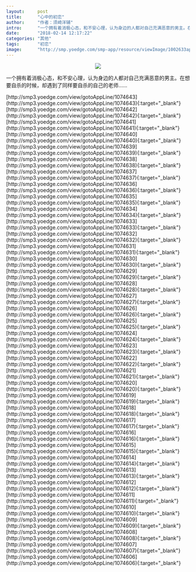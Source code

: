 ```yaml
---
layout:     post
title:      "心中的初恋"
author:     "作者：须崎洋辅"
intro:      "一个拥有着消极心态，和不安心理，认为身边的人都对自己充满恶意的男主。在想要自杀的时候，却遇到了同样要自杀的自己的老师……"
date:       "2018-02-14 12:17:22"
categories: "其他"
tags:       "初恋"
image:      "http://smp.yoedge.com/smp-app/resource/viewImage/1002633appline.png"
---
```

<div style="text-align: center">
<p><img src="http://smp.yoedge.com/smp-app/resource/viewImage/1002633appline.png"/></p>
</div>
<p class="post-meta">
<span>一个拥有着消极心态，和不安心理，认为身边的人都对自己充满恶意的男主。在想要自杀的时候，却遇到了同样要自杀的自己的老师……</span>
</p>
[http://smp3.yoedge.com/view/gotoAppLine/1074643](http://smp3.yoedge.com/view/gotoAppLine/1074643){:target="_blank"}
[http://smp3.yoedge.com/view/gotoAppLine/1074642](http://smp3.yoedge.com/view/gotoAppLine/1074642){:target="_blank"}
[http://smp3.yoedge.com/view/gotoAppLine/1074641](http://smp3.yoedge.com/view/gotoAppLine/1074641){:target="_blank"}
[http://smp3.yoedge.com/view/gotoAppLine/1074640](http://smp3.yoedge.com/view/gotoAppLine/1074640){:target="_blank"}
[http://smp3.yoedge.com/view/gotoAppLine/1074639](http://smp3.yoedge.com/view/gotoAppLine/1074639){:target="_blank"}
[http://smp3.yoedge.com/view/gotoAppLine/1074638](http://smp3.yoedge.com/view/gotoAppLine/1074638){:target="_blank"}
[http://smp3.yoedge.com/view/gotoAppLine/1074637](http://smp3.yoedge.com/view/gotoAppLine/1074637){:target="_blank"}
[http://smp3.yoedge.com/view/gotoAppLine/1074636](http://smp3.yoedge.com/view/gotoAppLine/1074636){:target="_blank"}
[http://smp3.yoedge.com/view/gotoAppLine/1074635](http://smp3.yoedge.com/view/gotoAppLine/1074635){:target="_blank"}
[http://smp3.yoedge.com/view/gotoAppLine/1074634](http://smp3.yoedge.com/view/gotoAppLine/1074634){:target="_blank"}
[http://smp3.yoedge.com/view/gotoAppLine/1074633](http://smp3.yoedge.com/view/gotoAppLine/1074633){:target="_blank"}
[http://smp3.yoedge.com/view/gotoAppLine/1074632](http://smp3.yoedge.com/view/gotoAppLine/1074632){:target="_blank"}
[http://smp3.yoedge.com/view/gotoAppLine/1074631](http://smp3.yoedge.com/view/gotoAppLine/1074631){:target="_blank"}
[http://smp3.yoedge.com/view/gotoAppLine/1074630](http://smp3.yoedge.com/view/gotoAppLine/1074630){:target="_blank"}
[http://smp3.yoedge.com/view/gotoAppLine/1074629](http://smp3.yoedge.com/view/gotoAppLine/1074629){:target="_blank"}
[http://smp3.yoedge.com/view/gotoAppLine/1074628](http://smp3.yoedge.com/view/gotoAppLine/1074628){:target="_blank"}
[http://smp3.yoedge.com/view/gotoAppLine/1074627](http://smp3.yoedge.com/view/gotoAppLine/1074627){:target="_blank"}
[http://smp3.yoedge.com/view/gotoAppLine/1074626](http://smp3.yoedge.com/view/gotoAppLine/1074626){:target="_blank"}
[http://smp3.yoedge.com/view/gotoAppLine/1074625](http://smp3.yoedge.com/view/gotoAppLine/1074625){:target="_blank"}
[http://smp3.yoedge.com/view/gotoAppLine/1074624](http://smp3.yoedge.com/view/gotoAppLine/1074624){:target="_blank"}
[http://smp3.yoedge.com/view/gotoAppLine/1074623](http://smp3.yoedge.com/view/gotoAppLine/1074623){:target="_blank"}
[http://smp3.yoedge.com/view/gotoAppLine/1074622](http://smp3.yoedge.com/view/gotoAppLine/1074622){:target="_blank"}
[http://smp3.yoedge.com/view/gotoAppLine/1074621](http://smp3.yoedge.com/view/gotoAppLine/1074621){:target="_blank"}
[http://smp3.yoedge.com/view/gotoAppLine/1074620](http://smp3.yoedge.com/view/gotoAppLine/1074620){:target="_blank"}
[http://smp3.yoedge.com/view/gotoAppLine/1074619](http://smp3.yoedge.com/view/gotoAppLine/1074619){:target="_blank"}
[http://smp3.yoedge.com/view/gotoAppLine/1074618](http://smp3.yoedge.com/view/gotoAppLine/1074618){:target="_blank"}
[http://smp3.yoedge.com/view/gotoAppLine/1074617](http://smp3.yoedge.com/view/gotoAppLine/1074617){:target="_blank"}
[http://smp3.yoedge.com/view/gotoAppLine/1074616](http://smp3.yoedge.com/view/gotoAppLine/1074616){:target="_blank"}
[http://smp3.yoedge.com/view/gotoAppLine/1074615](http://smp3.yoedge.com/view/gotoAppLine/1074615){:target="_blank"}
[http://smp3.yoedge.com/view/gotoAppLine/1074614](http://smp3.yoedge.com/view/gotoAppLine/1074614){:target="_blank"}
[http://smp3.yoedge.com/view/gotoAppLine/1074613](http://smp3.yoedge.com/view/gotoAppLine/1074613){:target="_blank"}
[http://smp3.yoedge.com/view/gotoAppLine/1074612](http://smp3.yoedge.com/view/gotoAppLine/1074612){:target="_blank"}
[http://smp3.yoedge.com/view/gotoAppLine/1074611](http://smp3.yoedge.com/view/gotoAppLine/1074611){:target="_blank"}
[http://smp3.yoedge.com/view/gotoAppLine/1074610](http://smp3.yoedge.com/view/gotoAppLine/1074610){:target="_blank"}
[http://smp3.yoedge.com/view/gotoAppLine/1074609](http://smp3.yoedge.com/view/gotoAppLine/1074609){:target="_blank"}
[http://smp3.yoedge.com/view/gotoAppLine/1074608](http://smp3.yoedge.com/view/gotoAppLine/1074608){:target="_blank"}
[http://smp3.yoedge.com/view/gotoAppLine/1074607](http://smp3.yoedge.com/view/gotoAppLine/1074607){:target="_blank"}
[http://smp3.yoedge.com/view/gotoAppLine/1074606](http://smp3.yoedge.com/view/gotoAppLine/1074606){:target="_blank"}


